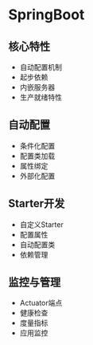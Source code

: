 # SpringBoot

## 核心特性
- 自动配置机制
- 起步依赖
- 内嵌服务器
- 生产就绪特性

## 自动配置
- 条件化配置
- 配置类加载
- 属性绑定
- 外部化配置

## Starter开发
- 自定义Starter
- 配置属性
- 自动配置类
- 依赖管理

## 监控与管理
- Actuator端点
- 健康检查
- 度量指标
- 应用监控 